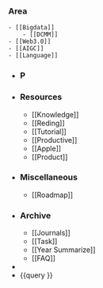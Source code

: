 ### Area
	- [[Bigdata]]
		- [[DCMM]]
	- [[Web3.0]]
	- [[AIGC]]
	- [[Language]]
- ### P
- ### Resources
	- [[Knowledge]]
	- [[Reding]]
	- [[Tutorial]]
	- [[Productive]]
	- [[Apple]]
	- [[Product]]
- ### Miscellaneous
	- [[Roadmap]]
- ### Archive
	- [[Journals]]
	- [[Task]]
	- [[Year Summarize]]
	- [[FAQ]]
-
- {{query }}